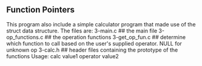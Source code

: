 ## Function Pointers ##
This program also include a simple calculator program that made use of the struct
data structure. The files are:
3-main.c ## the main file
3-op_functions.c ## the operation functions
3-get_op_fun.c ## determine which function to call based on the user's supplied operator. NULL for unknown op
3-calc.h	## header files containing the prototype of the functions
Usage: calc value1 operator value2
